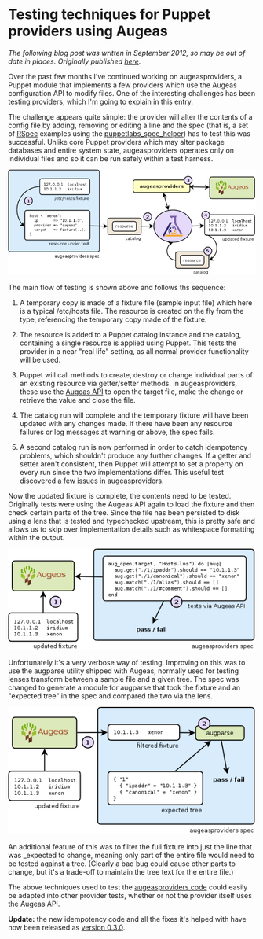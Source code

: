 # Testing techniques for Puppet providers using Augeas

_The following blog post was written in September 2012, so may be out of date in
places.  Originally published
[here](http://m0dlx.com/blog/Testing_techniques_for_Puppet_providers_using_Augeas.html)._

Over the past few months I've continued working on augeasproviders,
a Puppet module that implements a few providers which use the Augeas
configuration API to modify files.  One of the interesting challenges has been
testing providers, which I'm going to explain in this entry.

The challenge appears quite simple: the provider will alter the contents of a
config file by adding, removing or editing a line and the spec (that is, a set
of [RSpec](http://rspec.info) examples using the
[puppetlabs_spec_helper](https://github.com/puppetlabs/puppetlabs_spec_helper))
has to test this was successful.  Unlike core Puppet providers which may alter
package databases and entire system state, augeasproviders operates only on
individual files and so it can be run safely within a test harness.

![Test workflow from harness to updated fixture, explained below](images/augeasproviders-spec-part1.png)

The main flow of testing is shown above and follows ths sequence:

  1. A temporary copy is made of a fixture file (sample input file) which here is
     a typical /etc/hosts file.
     The resource is created on the fly from the type, referencing the temporary copy
     made of the fixture.

  2. The resource is added to a Puppet catalog instance and the catalog,
     containing a single resource is applied using Puppet.  This tests the provider
     in a near "real life" setting, as all normal provider functionality will be
     used.

  3. Puppet will call methods to create, destroy or change individual parts of
     an existing resource via getter/setter methods.  In augeasproviders, these use
     the [Augeas API](http://augeas.net/docs/api.html) to open the target
     file, make the change or retrieve the value and close the file.

  4. The catalog run will complete and the temporary fixture will have been
     updated with any changes made.  If there have been any resource failures or log
     messages at warning or above, the spec fails.

  5. A second catalog run is now performed in order to catch idempotency
     problems, which shouldn't produce any further changes.
     If a getter and setter aren't consistent, then Puppet will attempt
     to set a property on every run since the two implementations differ.
     This useful test discovered
     [a few issues](https://github.com/hercules-team/augeasproviders/commit/897b35d)
     in augeasproviders.

Now the updated fixture is complete, the contents need to be tested.
Originally tests were using the Augeas API again to load the fixture and then
check certain parts of the tree.  Since the file has been persisted to disk
using a lens that is tested and typechecked upstream, this is pretty safe
and allows us to skip
over implementation details such as whitespace formatting within the output.

![Fixture being tested with explicit Augeas API calls and rspec tests](images/augeasproviders-spec-specshould.png)

Unfortunately it's a very verbose way of testing.  Improving on this was to
use the augparse utility shipped with Augeas, normally used for testing lenses
transform between a sample file and a given tree.  The spec was changed to
generate a module for augparse that took the fixture and an "expected
tree" in the spec and compared the two via the lens.

![Fixture being tested against expected tree with augparse](images/augeasproviders-spec-augparse.png)

An additional feature of this was to filter the full fixture into just the
line that was _expected to change, meaning only part of the entire file
would need to be tested against a tree.  (Clearly a bad bug could cause
other parts to change, but it's a trade-off to maintain the tree text for the
entire file.)

The above techniques used to test the [augeasproviders
code](https://github.com/hercules-team/augeasproviders)
could easily be adapted into other provider tests, whether or not the provider
itself uses the Augeas API.

__Update:__ the new idempotency code and all the fixes it's helped with
have now been released as [version
0.3.0](http://forge.puppetlabs.com/domcleal/augeasproviders).
